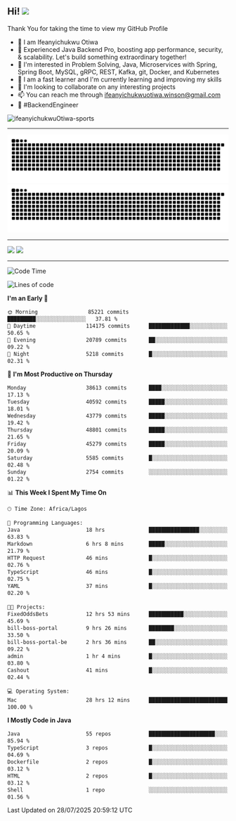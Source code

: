 <!-- BLOG-POST-LIST:START --><!-- BLOG-POST-LIST:END -->

## Hi! <img src="https://media.giphy.com/media/hvRJCLFzcasrR4ia7z/giphy.gif" width="4%"> 

Thank You for taking the time to view my GitHub Profile

- 👋 I am Ifeanyichukwu Otiwa
- 🚀 Experienced Java Backend Pro, boosting app performance, security, & scalability. Let's build something extraordinary together!
- 👀 I'm interested in Problem Solving, Java, Microservices with Spring, Spring Boot, MySQL, gRPC, REST, Kafka, git, Docker, and Kubernetes
- 🌱 I am a fast learner and I'm currently learning and improving my skills
- 💞️ I'm looking to collaborate on any interesting projects
- 📫 You can reach me through ifeanyichukwuotiwa.winson@gmail.com
- 🚀 #BackendEngineer

<p align="left" marginTop="10px"> <img src="https://komarev.com/ghpvc/?username=ifeanyichukwuOtiwa-sports&label=Profile%20views&color=0e75b6&style=for-the-badge" alt="ifeanyichukwuOtiwa-sports" /> </p>

***

<!--🐍📈SNAKEGRAPH / 🌐WEBSITE: https://github.com/Platane/snk -->
![github contribution grid snake animation](https://raw.githubusercontent.com/ifeanyichukwuOtiwa-sports/ifeanyichukwuOtiwa-sports/output/github-contribution-grid-snake-dark.svg#gh-dark-mode-only)![github contribution grid snake animation](https://raw.githubusercontent.com/ifeanyichukwuOtiwa-sports/ifeanyichukwuOtiwa-sports/output/github-contribution-grid-snake.svg#gh-light-mode-only)

***

<p float="left">
  <img float="left" src="https://github-readme-stats.vercel.app/api?username=ifeanyichukwuOtiwa-sports&count_private=true&include_all_commits=true&theme=react&show_icons=true" />
  <img float="right" src="https://github-readme-stats.vercel.app/api/top-langs/?username=ifeanyichukwuOtiwa-sports&layout=compact&show_icons=true&theme=react" /> 
</p>

***



<!--START_SECTION:waka-->
![Code Time](http://img.shields.io/badge/Code%20Time-4%2C015%20hrs%2041%20mins-blue)

![Lines of code](https://img.shields.io/badge/From%20Hello%20World%20I%27ve%20Written-60.9%20million%20lines%20of%20code-blue)

**I'm an Early 🐤** 

```text
🌞 Morning                85221 commits       █████████░░░░░░░░░░░░░░░░   37.81 % 
🌆 Daytime                114175 commits      █████████████░░░░░░░░░░░░   50.65 % 
🌃 Evening                20789 commits       ██░░░░░░░░░░░░░░░░░░░░░░░   09.22 % 
🌙 Night                  5218 commits        █░░░░░░░░░░░░░░░░░░░░░░░░   02.31 % 
```
📅 **I'm Most Productive on Thursday** 

```text
Monday                   38613 commits       ████░░░░░░░░░░░░░░░░░░░░░   17.13 % 
Tuesday                  40592 commits       █████░░░░░░░░░░░░░░░░░░░░   18.01 % 
Wednesday                43779 commits       █████░░░░░░░░░░░░░░░░░░░░   19.42 % 
Thursday                 48801 commits       █████░░░░░░░░░░░░░░░░░░░░   21.65 % 
Friday                   45279 commits       █████░░░░░░░░░░░░░░░░░░░░   20.09 % 
Saturday                 5585 commits        █░░░░░░░░░░░░░░░░░░░░░░░░   02.48 % 
Sunday                   2754 commits        ░░░░░░░░░░░░░░░░░░░░░░░░░   01.22 % 
```


📊 **This Week I Spent My Time On** 

```text
🕑︎ Time Zone: Africa/Lagos

💬 Programming Languages: 
Java                     18 hrs              ████████████████░░░░░░░░░   63.83 % 
Markdown                 6 hrs 8 mins        █████░░░░░░░░░░░░░░░░░░░░   21.79 % 
HTTP Request             46 mins             █░░░░░░░░░░░░░░░░░░░░░░░░   02.76 % 
TypeScript               46 mins             █░░░░░░░░░░░░░░░░░░░░░░░░   02.75 % 
YAML                     37 mins             █░░░░░░░░░░░░░░░░░░░░░░░░   02.20 % 

🐱‍💻 Projects: 
FixedOddsBets            12 hrs 53 mins      ███████████░░░░░░░░░░░░░░   45.69 % 
bill-boss-portal         9 hrs 26 mins       ████████░░░░░░░░░░░░░░░░░   33.50 % 
bill-boss-portal-be      2 hrs 36 mins       ██░░░░░░░░░░░░░░░░░░░░░░░   09.22 % 
admin                    1 hr 4 mins         █░░░░░░░░░░░░░░░░░░░░░░░░   03.80 % 
Cashout                  41 mins             █░░░░░░░░░░░░░░░░░░░░░░░░   02.44 % 

💻 Operating System: 
Mac                      28 hrs 12 mins      █████████████████████████   100.00 % 
```

**I Mostly Code in Java** 

```text
Java                     55 repos            █████████████████████░░░░   85.94 % 
TypeScript               3 repos             █░░░░░░░░░░░░░░░░░░░░░░░░   04.69 % 
Dockerfile               2 repos             █░░░░░░░░░░░░░░░░░░░░░░░░   03.12 % 
HTML                     2 repos             █░░░░░░░░░░░░░░░░░░░░░░░░   03.12 % 
Shell                    1 repo              ░░░░░░░░░░░░░░░░░░░░░░░░░   01.56 % 
```




 Last Updated on 28/07/2025 20:59:12 UTC
<!--END_SECTION:waka-->

<!--
<p align="center">
![trophy](https://github-profile-trophy.vercel.app/?username=ifeanyichukwuOtiwa-sports&theme=onedark) (https://github.com/ryo-ma/github-profile-trophy)
</p>
-->

<!---
ifeanyi-otiwa/ifeanyi-otiwa is a ✨ special ✨ repository because its `README.md` (this file) appears on your GitHub profile.
You can click the Preview link to take a look at your changes.
--->
